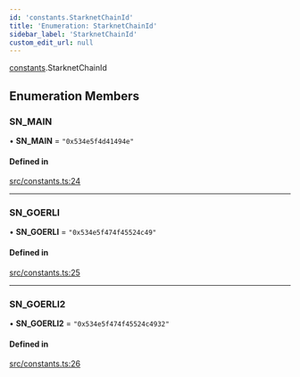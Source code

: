 ```yaml
---
id: 'constants.StarknetChainId'
title: 'Enumeration: StarknetChainId'
sidebar_label: 'StarknetChainId'
custom_edit_url: null
---
```


[constants](../namespaces/constants.md).StarknetChainId

## Enumeration Members

### SN_MAIN

• **SN_MAIN** = `"0x534e5f4d41494e"`

#### Defined in

[src/constants.ts:24](https://github.com/0xs34n/starknet.js/blob/v5.19.5/src/constants.ts#L24)

---

### SN_GOERLI

• **SN_GOERLI** = `"0x534e5f474f45524c49"`

#### Defined in

[src/constants.ts:25](https://github.com/0xs34n/starknet.js/blob/v5.19.5/src/constants.ts#L25)

---

### SN_GOERLI2

• **SN_GOERLI2** = `"0x534e5f474f45524c4932"`

#### Defined in

[src/constants.ts:26](https://github.com/0xs34n/starknet.js/blob/v5.19.5/src/constants.ts#L26)
